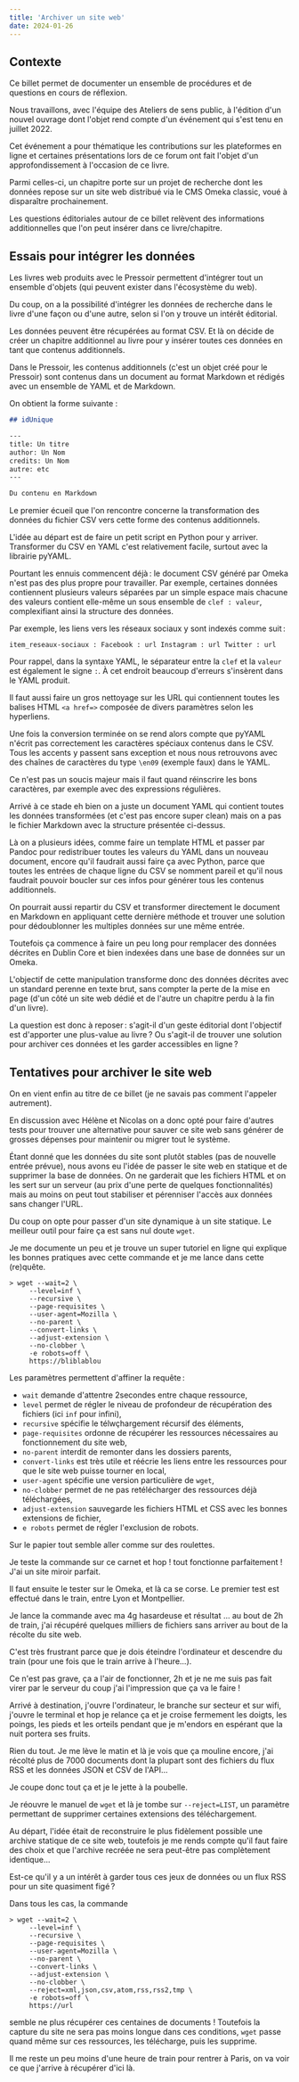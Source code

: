 ```yaml
---
title: 'Archiver un site web'
date: 2024-01-26
---
```


## Contexte
Ce billet permet de documenter un ensemble de procédures et de questions en cours
de réflexion.

Nous travaillons, avec l'équipe des Ateliers de sens public, à l'édition d'un
nouvel ouvrage dont l'objet rend compte d'un événement qui s'est tenu en juillet
2022.

Cet événement a pour thématique les contributions sur les
plateformes en ligne et certaines présentations lors de ce forum ont fait l'objet
d'un approfondissement à l'occasion de ce livre.

Parmi celles-ci, un chapitre porte sur un projet de recherche dont les données
repose sur un site web distribué via le CMS Omeka classic, voué à disparaître
prochainement.

Les questions éditoriales autour de ce billet relèvent des informations
additionnelles que l'on peut insérer dans ce livre/chapitre.

## Essais pour intégrer les données

Les livres web produits avec le Pressoir permettent d'intégrer tout un ensemble
d'objets (qui peuvent exister dans l'écosystème du web).

Du coup, on a la possibilité d'intégrer les données de recherche dans le livre
d'une façon ou d'une autre, selon si l'on y trouve un intérêt éditorial.

Les données peuvent être récupérées au format CSV.
Et là on décide de créer un chapitre additionnel au livre pour y insérer toutes
ces données en tant que contenus additionnels.

Dans le Pressoir, les contenus additionnels (c'est un objet créé pour le
Pressoir) sont contenus dans un document au format Markdown et rédigés avec un
ensemble de YAML et de Markdown.

On obtient la forme suivante : 

```md
## idUnique

---
title: Un titre
author: Un Nom
credits: Un Nom
autre: etc
---

Du contenu en Markdown
```

Le premier écueil que l'on rencontre concerne la transformation des données du
fichier CSV vers cette forme des contenus additionnels.

L'idée au départ est de faire un petit script en Python pour y arriver.
Transformer du CSV en YAML c'est relativement facile, surtout avec la librairie
pyYAML.

Pourtant les ennuis commencent déjà : le document CSV généré par Omeka n'est pas des plus
propre pour travailler.
Par exemple, certaines données contiennent plusieurs valeurs séparées par un
simple espace mais chacune des valeurs contient elle-même un sous ensemble de
`clef : valeur`, complexifiant ainsi la structure des données.

Par exemple, les liens vers les réseaux sociaux y sont indexés comme suit :

`item_reseaux-sociaux : Facebook : url Instagram : url Twitter : url`

Pour rappel, dans la syntaxe YAML, le séparateur entre la `clef` et la `valeur`
est également le signe `:`. 
À cet endroit beaucoup d'erreurs s'insèrent dans le YAML produit.

Il faut aussi faire un gros nettoyage sur les URL qui contiennent toutes les
balises HTML `<a href=>` composée de divers paramètres selon les hyperliens.

Une fois la conversion terminée on se rend alors compte que pyYAML n'écrit pas
correctement les caractères spéciaux contenus dans le CSV.
Tous les accents y passent sans exception et nous nous retrouvons avec des
chaînes de caractères du type `\en09` (exemple faux) dans le YAML.

Ce n'est pas un soucis majeur mais il faut quand réinscrire les bons caractères,
par exemple avec des expressions régulières.

Arrivé à ce stade eh bien on a juste un document YAML qui contient toutes les
données transformées (et c'est pas encore super clean) mais on a pas le fichier
Markdown avec la structure présentée ci-dessus.

Là on a plusieurs idées, comme faire un template HTML et passer par Pandoc pour
redistribuer toutes les valeurs du YAML dans un nouveau document, encore qu'il
faudrait aussi faire ça avec Python, parce que toutes les entrées de chaque
ligne du CSV se nomment pareil et qu'il nous faudrait pouvoir boucler sur ces
infos pour générer tous les contenus additionnels.

On pourrait aussi repartir du CSV et transformer directement le document en
Markdown en appliquant cette dernière méthode et trouver une solution pour
dédoublonner les multiples données sur une même entrée.

Toutefois ça commence à faire un peu long pour remplacer des données décrites en
Dublin Core et bien indexées dans une base de données sur un Omeka.

L'objectif de cette manipulation transforme donc des données décrites avec un
standard perenne en texte brut, sans compter la perte de la mise en page (d'un
côté un site web dédié et de l'autre un chapitre perdu à la fin d'un livre).

La question est donc à reposer : s'agit-il d'un geste éditorial dont l'objectif
est d'apporter une plus-value au livre ? Ou s'agit-il de trouver une solution
pour archiver ces données et les garder accessibles en ligne ?

## Tentatives pour archiver le site web

On en vient enfin au titre de ce billet (je ne savais pas comment l'appeler
autrement).

En discussion avec Hélène et Nicolas on a donc opté pour faire d'autres tests
pour trouver une alternative pour sauver ce site web sans générer de grosses
dépenses pour maintenir ou migrer tout le système.

Étant donné que les données du site sont plutôt stables (pas de nouvelle entrée
prévue), nous avons eu l'idée de passer le site web en statique et de supprimer
la base de données.
On ne garderait que les fichiers HTML et on les sert sur un serveur (au prix
d'une perte de quelques fonctionnalités) mais au moins on peut tout stabiliser
et pérenniser l'accès aux données sans changer l'URL.

Du coup on opte pour passer d'un site dynamique à un site statique.
Le meilleur outil pour faire ça est sans nul doute `wget`.

Je me documente un peu et je trouve un super tutoriel en ligne qui explique les
bonnes pratiques avec cette commande et je me lance dans cette (re)quête.

```
> wget --wait=2 \
     --level=inf \
     --recursive \
     --page-requisites \
     --user-agent=Mozilla \
     --no-parent \
     --convert-links \
     --adjust-extension \
     --no-clobber \
     -e robots=off \
     https://bliblablou
```

Les paramètres permettent d'affiner la requête : 

- `wait` demande d'attentre 2secondes entre chaque ressource,
- `level` permet de régler le niveau de profondeur de récupération des
fichiers (ici `inf` pour infini),
- `recursive` spécifie le télwçhargement récursif des éléments,
- `page-requisites` ordonne de récupérer les ressources nécessaires au
fonctionnement du site web,
- `no-parent` interdit de remonter dans les dossiers parents,
- `convert-links` est très utile et réécrie les liens entre les ressources
pour que le site web puisse tourner en local,
- `user-agent` spécifie une version particulière de `wget`,
- `no-clobber` permet de ne pas retélécharger des ressources déjà téléchargées,
- `adjust-extension` sauvegarde les fichiers HTML et CSS avec les bonnes
extensions de fichier,
- `e robots` permet de régler l'exclusion de robots.

Sur le papier tout semble aller comme sur des roulettes.

Je teste la commande sur ce carnet et hop ! tout fonctionne parfaitement ! J'ai
un site miroir parfait.

Il faut ensuite le tester sur le Omeka, et là ca se corse.
Le premier test est effectué dans le train, entre Lyon et Montpellier.

Je lance la commande avec ma 4g hasardeuse et résultat ... au bout de 2h de
train, j'ai récupéré quelques milliers de fichiers sans arriver au bout de la
récolte du site web.

C'est très frustrant parce que je dois éteindre l'ordinateur et descendre du
train (pour une fois que le train arrive à l'heure...).

Ce n'est pas grave, ça a l'air de fonctionner, 2h et je ne me suis pas fait
virer par le serveur du coup j'ai l'impression que ça va le faire !

Arrivé à destination, j'ouvre l'ordinateur, le branche sur secteur et sur wifi,
j'ouvre le terminal et hop je relance ça et je croise fermement les doigts, les
poings, les pieds et les orteils pendant que je m'endors en espérant que la nuit
portera ses fruits.

Rien du tout.
Je me lève le matin et là je vois que ça mouline encore, j'ai récolté plus de
7000 documents dont la plupart sont des fichiers du flux RSS et les données JSON
et CSV de l'API...

Je coupe donc tout ça et je le jette à la poubelle.

Je réouvre le manuel de `wget` et là je tombe sur `--reject=LIST`, un paramètre
permettant de supprimer certaines extensions des téléchargement.

Au départ, l'idée était de reconstruire le plus fidèlement possible une archive
statique de ce site web, toutefois je me rends compte qu'il faut faire des choix
et que l'archive recréée ne sera peut-être pas complètement identique...

Est-ce qu'il y a un intérêt à garder tous ces jeux de données ou un flux RSS
pour un site quasiment figé ?

Dans tous les cas, la commande 

```
> wget --wait=2 \
     --level=inf \
     --recursive \
     --page-requisites \
     --user-agent=Mozilla \
     --no-parent \
     --convert-links \
     --adjust-extension \
     --no-clobber \
     --reject=xml,json,csv,atom,rss,rss2,tmp \
     -e robots=off \
     https://url
```

semble ne plus récupérer ces centaines de documents ! 
Toutefois la capture du site ne sera pas moins longue dans ces conditions, `wget`
passe quand même sur ces ressources, les télécharge, puis les supprime.

Il me reste un peu moins d'une heure de train pour rentrer à Paris, on va voir
ce que j'arrive à récupérer d'ici là.
